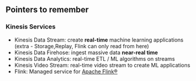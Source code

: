 ## Pointers to remember

### Kinesis Services
- Kinesis Data Stream: create **real-time** machine learning applications  (extra - Storage,Replay, Flink can only read from here)
- Kinesis Data Firehose: ingest massive data **near-real time**
- Kinesis Data Analytics: real-time ETL / ML algorithms on streams
- Kinesis Video Stream: real-time video stream to create ML
applications
- Flink: Managed service for [Apache Flink®](https://flink.apache.org/)
